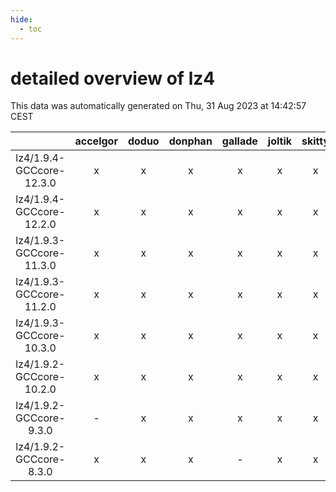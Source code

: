 ```yaml
---
hide:
  - toc
---
```


detailed overview of lz4
========================


This data was automatically generated on Thu, 31 Aug 2023 at 14:42:57 CEST  

| |accelgor|doduo|donphan|gallade|joltik|skitty|swalot|victini|
| :---: | :---: | :---: | :---: | :---: | :---: | :---: | :---: | :---: |
|lz4/1.9.4-GCCcore-12.3.0|x|x|x|x|x|x|x|x|
|lz4/1.9.4-GCCcore-12.2.0|x|x|x|x|x|x|x|x|
|lz4/1.9.3-GCCcore-11.3.0|x|x|x|x|x|x|x|x|
|lz4/1.9.3-GCCcore-11.2.0|x|x|x|x|x|x|x|x|
|lz4/1.9.3-GCCcore-10.3.0|x|x|x|x|x|x|x|x|
|lz4/1.9.2-GCCcore-10.2.0|x|x|x|x|x|x|x|x|
|lz4/1.9.2-GCCcore-9.3.0|-|x|x|x|x|x|x|x|
|lz4/1.9.2-GCCcore-8.3.0|x|x|x|-|x|x|x|x|
